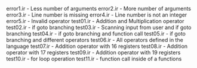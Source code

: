 error1.ir - Less number of arguments 
error2.ir - More number of arguments 
error3.ir - Line number is missing
error4.ir - Line number is not an integer
error5.ir - Invalid operator 
test01.ir - Addition and Multiplication operator
test02.ir - if goto branching
test03.ir - Scanning input from user and if goto branching
test04.ir - if goto branching and function call 
test05.ir - if goto branching and different operators
test06.ir - All operators defined in the language
test07.ir - Addition operator with 16 registers
test08.ir - Addition operator with 17 registers 
test09.ir - Addition operator with 19 registers
test10.ir - for loop operation
test11.ir - function call inside of a functions